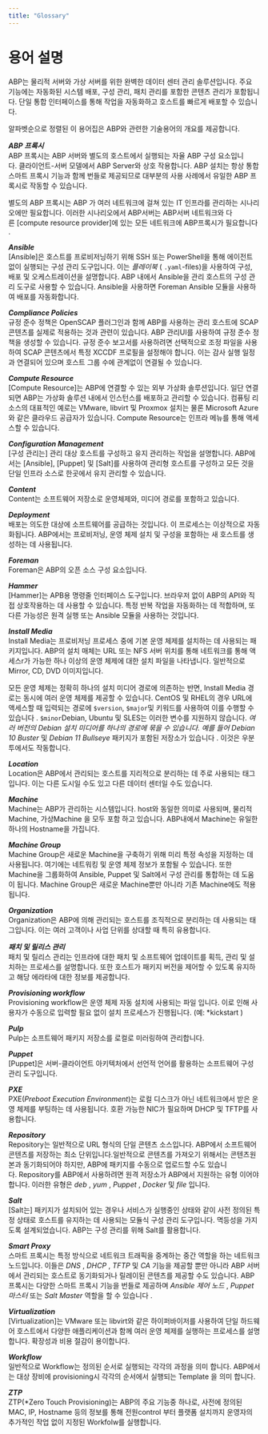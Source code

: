 ```yaml
---
title: "Glossary"
---
```


# 용어 설명

ABP는 물리적 서버와 가상 서버를 
위한 완벽한 데이터 센터 관리 솔루션입니다. 주요 기능에는 자동화된 시스템 배포, 구성 관리, 패치 관리를 포함한 콘텐츠 관리가 포함됩니다. 단일 통합 인터페이스를 통해 작업을 자동화하고 호스트를 빠르게 배포할 수 있습니다.

알파벳순으로 정렬된 이 용어집은 ABP와 관련한 기술용어의 개요를 제공합니다.

***ABP 프록시*** <br>
ABP 프록시는 ABP 서버와 별도의 호스트에서 실행되는 자율 ABP 구성 요소입니다. 클라이언트-서버 모델에서 ABP Server와 상호 작용합니다. ABP 설치는 항상 통합 스마트 프록시 기능과 함께 번들로 제공되므로 대부분의 사용 사례에서 유일한 ABP 프록시로 작동할 수 있습니다.

별도의 ABP 프록시는 ABP 가 여러 네트워크에 걸쳐 있는 IT 인프라를 관리하는 시나리오에만 필요합니다. 이러한 시나리오에서 ABP서버는 ABP서버 네트워크와 다른 [compute resource provider]에 있는 모든 네트워크에 ABP프록시가 필요합니다 .

***Ansible*** <br>
[Ansible]은 호스트를 프로비저닝하기 위해 SSH 또는 PowerShell을 통해 에이전트 없이 실행되는 구성 관리 도구입니다. 이는 *플레이북* ( `.yaml`-files)을 사용하여 구성, 배포 및 오케스트레이션을 설명합니다. ABP 내에서 Ansible을 관리 호스트의 구성 관리 도구로 사용할 수 있습니다. Ansible을 사용하면 Foreman Ansible 모듈을 사용하여 배포를 자동화합니다.

***Compliance Policies*** <br>
규정 준수 정책은 OpenSCAP 플러그인과 함께 ABP를 사용하는 관리 호스트에 SCAP 콘텐츠를 실제로 적용하는 것과 관련이 있습니다. ABP 관리UI를 사용하여 규정 준수 정책을 생성할 수 있습니다. 규정 준수 보고서를 사용하려면 선택적으로 조정 파일을 사용하여 SCAP 콘텐츠에서 특정 XCCDF 프로필을 설정해야 합니다. 이는 감사 실행 일정과 연결되어 있으며 호스트 그룹 수에 관계없이 연결될 수 있습니다.

***Compute Resource*** <br>
[Compute Resource]는 ABP에 연결할 수 있는 외부 가상화 솔루션입니다. 일단 연결되면 ABP는 가상화 솔루션 내에서 인스턴스를 배포하고 관리할 수 있습니다. 컴퓨팅 리소스의 대표적인 예로는 VMware, libvirt 및 Proxmox 설치는 물론 Microsoft Azure와 같은 클라우드 공급자가 있습니다. Compute Resource는 인프라 메뉴를 통해 액세스할 수 있습니다.

***Configuration Management*** <br>
[구성 관리는] 관리 대상 호스트를 구성하고 유지 관리하는 작업을 설명합니다. ABP에서는 [Ansible], [Puppet] 및 [Salt]를 사용하여 관리형 호스트를 구성하고 모든 것을 단일 인프라 소스로 한곳에서 유지 관리할 수 있습니다.

***Content***<br>
Content는 소프트웨어 저장소로 운영체제와, 미디어 경로를 포함하고 있습니다.

***Deployment***<br>
배포는 의도한 대상에 소프트웨어를 공급하는 것입니다. 이 프로세스는 이상적으로 자동화됩니다. ABP에서는 프로비저닝, 운영 체제 설치 및 구성을 포함하는 새 호스트를 생성하는 데 사용됩니다.

***Foreman***<br>
Foreman은 ABP의 오픈 소스 구성 요소입니다.

***Hammer*** <br>
[Hammer]는 APB용 명령줄 인터페이스 도구입니다. 브라우저 없이 ABP의 API와 직접 상호작용하는 데 사용할 수 있습니다. 특정 반복 작업을 자동화하는 데 적합하며, 또 다른 가능성은 원격 실행 또는 Ansible 모듈을 사용하는 것입니다.

***Install Media*** <br>
Install Media는 프로비저닝 프로세스 중에 기본 운영 체제를 설치하는 데 사용되는 패키지입니다. ABP의 설치 매체는 URL 또는 NFS 서버 위치를 통해 네트워크를 통해 액세스r가 가능한 하나 이상의 운영 체제에 대한 설치 파일을 나타냅니다. 일반적으로 Mirror, CD, DVD 이미지입니다. 

모든 운영 체제는 정확히 하나의 설치 미디어 경로에 의존하는 반면, Install Media 경로는 동시에 여러 운영 체제를 제공할 수 있습니다. CentOS 및 RHEL의 경우 URL에 액세스할 때 입력되는 경로에 `$version`, `$major`및 키워드를 사용하여 이를 수행할 수 있습니다 . `$minor`Debian, Ubuntu 및 SLES는 이러한 변수를 지원하지 않습니다. *여러 버전의 Debian 설치 미디어를 하나의 경로에 묶을 수 있습니다. 예를 들어 Debian 10 Buster* 및 *Debian 11 Bullseye* 패키지가 포함된 저장소가 있습니다 . 이것은 우분투에서도 작동합니다.

***Location*** <br>
Location은 ABP에서 관리되는 호스트를 지리적으로 분리하는 데 주로 사용되는 태그입니다. 이는 다른 도시일 수도 있고 다른 데이터 센터일 수도 있습니다.

***Machine*** <br>
Machine는 ABP가 관리하는 시스템입니다. host와 동일한 의미로 사용되며, 물리적Machine, 가상Machine 을 모두 포함 하고 있습니다. ABP내에서 Machine는 유일한 하나의 Hostname을 가집니다.

***Machine Group*** <br>
Machine Group은 새로운 Machine을 구축하기 위해 미리 특정 속성을 지정하는 데 사용됩니다. 여기에는 네트워킹 및 운영 체제 정보가 포함될 수 있습니다. 또한 Machine을 그룹화하여 Ansible, Puppet 및 Salt에서 구성 관리를 통합하는 데 도움이 됩니다. Machine Group은 새로운 Machine뿐만 아니라 기존 Machine에도 적용됩니다.

***Organization*** <br>
Organization은 ABP에 의해 관리되는 호스트를 조직적으로 분리하는 데 사용되는 태그입니다. 이는 여러 고객이나 사업 단위를 상대할 때 특히 유용합니다.

***패치 및 릴리스 관리*** <br>
패치 및 릴리스 관리는 인프라에 대한 패치 및 소프트웨어 업데이트를 획득, 관리 및 설치하는 프로세스를 설명합니다. 또한 호스트가 패키지 버전을 제어할 수 있도록 유지하고 해당 에라타에 대한 정보를 제공합니다.

***Provisioning workflow*** <br>
Provisioning workflow은 운영 체제 자동 설치에 사용되는 파일 입니다. 이로 인해 사용자가 수동으로 입력할 필요 없이 설치 프로세스가 진행됩니다. (예: *kickstart )

***Pulp*** <br>
Pulp는 소프트웨어 패키지 저장소를 로컬로 미러링하여 관리합니다.

***Puppet*** <br>
[Puppet]은 서버-클라이언트 아키텍처에서 선언적 언어를 활용하는 소프트웨어 구성 관리 도구입니다.

***PXE*** <br>
PXE(*Preboot Execution Environment*)는 로컬 디스크가 아닌 네트워크에서 받은 운영 체제를 부팅하는 데 사용됩니다. 호환 가능한 NIC가 필요하며 DHCP 및 TFTP를 사용합니다.

***Repository*** <br>
Repository는 일반적으로 URL 형식의 단일 콘텐츠 소스입니다. ABP에서 소프트웨어 콘텐츠를 저장하는 최소 단위입니다.일반적으로 콘텐츠를 가져오기 위해서는 콘텐츠원본과 동기화되어야 하지만, ABP에 패키지를 수동으로 업로드할 수도 있습니다. Repository를 ABP에서 사용하려면 원격 저장소가 ABP에서 지원하는 유형 이어야 합니다. 이러한 유형은 *deb* , *yum* , *Puppet* , *Docker* 및 *file* 입니다.

***Salt*** <br>
[Salt는] 패키지가 설치되어 있는 경우나 서비스가 실행중인 상태와 같이 사전 정의된 특정 상태로 호스트를 유지하는 데 사용되는 모듈식 구성 관리 도구입니다. 멱등성을 가지도록 설계되었습니다. ABP는 구성 관리를 위해 Salt를 활용합니다.

***Smart Proxy*** <br>
스마트 프록시는 특정 방식으로 네트워크 트래픽을 중계하는 중간 역할을 하는 네트워크 노드입니다. 이들은 *DNS* , *DHCP* , *TFTP* 및 *CA* 기능을 제공할 뿐만 아니라 ABP 서버에서 관리되는 호스트로 동기화되거나 릴레이된 콘텐츠를 제공할 수도 있습니다. ABP 프록시는 다양한 스마트 프록시 기능을 번들로 제공하며 *Ansible 제어 노드* , *Puppet 마스터* 또는 *Salt Master* 역할을 할 수 있습니다 .

***Virtualization*** <br>
[Virtualization]는 VMware 또는 libvirt와 같은 하이퍼바이저를 사용하여 단일 하드웨어 호스트에서 다양한 애플리케이션과 함께 여러 운영 체제를 실행하는 프로세스를 설명합니다. 확장성과 비용 절감이 용이합니다.

***Workflow*** <br>
일반적으로 Workflow는 정의된 순서로 실행되는 각각의 과정을 의미 합니다. ABP에서는 대상 장비에 provisioning시 각각의 순서에서 실행되는 Template 을 의미 합니다.

***ZTP*** <br>
ZTP(*Zero Touch Provisioning)는 ABP의 주요 기능중 하나로, 사전에 정의된 MAC, IP, Hostname 등의 정보를 통해 전원control 부터 플랫폼 설치까지 운영자의 추가적인 작업 없이 지정된 Workfolw를 실행합니다.

